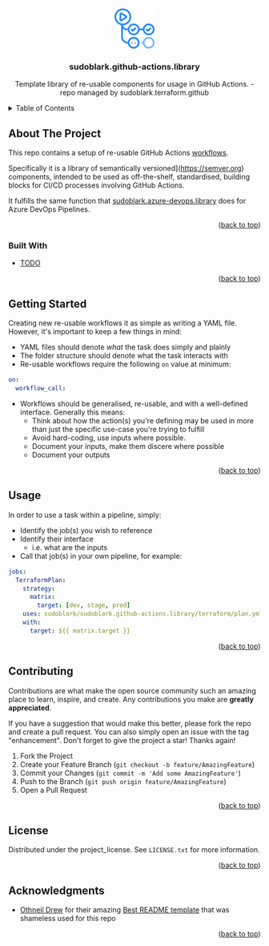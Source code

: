 <a id="readme-top"></a>
<!-- PROJECT LOGO -->
<br />
<div align="center">
  <a href="https://github.com/sudoblark/sudoblark.github-actions.library">
    <img src="docs/logo.png" alt="Logo" width="80" height="80">
  </a>

<h3 align="center">sudoblark.github-actions.library</h3>

  <p align="center">
    Template library of re-usable components for usage in GitHub Actions. - repo managed by sudoblark.terraform.github
  </p>
</div>



<!-- TABLE OF CONTENTS -->
<details>
  <summary>Table of Contents</summary>
  <ol>
    <li>
      <a href="#about-the-project">About The Project</a>
      <ul>
        <li><a href="#built-with">Built With</a></li>
      </ul>
    </li>
    <li><a href="#getting-started">Getting Started</a></li>
    <li><a href="#usage">Usage</a></li>
    <li><a href="#contributing">Contributing</a></li>
    <li><a href="#license">License</a></li>
    <li><a href="#acknowledgments">Acknowledgments</a></li>
  </ol>
</details>



<!-- ABOUT THE PROJECT -->
## About The Project

This repo contains a setup of re-usable GitHub Actions [workflows](https://docs.github.com/en/actions/sharing-automations/reusing-workflows).

Specifically it is a library of semantically versioned](https://semver.org) components, intended to be used as off-the-shelf, standardised,
building blocks for CI/CD processes involving GitHub Actions.

It fulfills the same function that [sudoblark.azure-devops.library](https://github.com/sudoblark/sudoblark.azure-devops.library)
does for Azure DevOps Pipelines.

<p align="right">(<a href="#readme-top">back to top</a>)</p>


### Built With

* [TODO](TODO)

<p align="right">(<a href="#readme-top">back to top</a>)</p>



<!-- GETTING STARTED -->
## Getting Started

Creating new re-usable workflows it as simple as writing a YAML file. However, it's important to keep
a few things in mind:
- YAML files should denote _what_ the task does simply and plainly
- The folder structure should denote what the task interacts with
- Re-usable workflows require the following `on` value at minimum:

```yaml
on:
  workflow_call:
```

- Workflows should be generalised, re-usable, and with a well-defined interface. Generally this means:
  - Think about how the action(s) you're defining may be used in more than just the specific use-case you're trying to fulfill
  - Avoid hard-coding, use inputs where possible.
  - Document your inputs, make them discere where possible
  - Document your outputs

<p align="right">(<a href="#readme-top">back to top</a>)</p>

<!-- USAGE EXAMPLES -->
## Usage

In order to use a task within a pipeline, simply:

- Identify the job(s) you wish to reference
- Identify their interface
  - i.e. what are the inputs
- Call that job(s) in your own pipeline, for example:

```yaml
jobs:
  TerraformPlan:
    strategy:
      matrix:
        target: [dev, stage, prod]
    uses: sudoblark/sudoblark.github-actions.library/terraform/plan.yml@1.0.0
    with:
      target: ${{ matrix.target }}
```

<p align="right">(<a href="#readme-top">back to top</a>)</p>


<!-- CONTRIBUTING -->
## Contributing

Contributions are what make the open source community such an amazing place to learn, inspire, and create. Any contributions you make are **greatly appreciated**.

If you have a suggestion that would make this better, please fork the repo and create a pull request. You can also simply open an issue with the tag "enhancement".
Don't forget to give the project a star! Thanks again!

1. Fork the Project
2. Create your Feature Branch (`git checkout -b feature/AmazingFeature`)
3. Commit your Changes (`git commit -m 'Add some AmazingFeature'`)
4. Push to the Branch (`git push origin feature/AmazingFeature`)
5. Open a Pull Request

<p align="right">(<a href="#readme-top">back to top</a>)</p>


<!-- LICENSE -->
## License

Distributed under the project_license. See `LICENSE.txt` for more information.

<p align="right">(<a href="#readme-top">back to top</a>)</p>


<!-- ACKNOWLEDGMENTS -->
## Acknowledgments

* [Othneil Drew](https://github.com/othneildrew) for their amazing [Best README template](https://github.com/othneildrew/Best-README-Template) that was shameless used for this repo

<p align="right">(<a href="#readme-top">back to top</a>)</p>